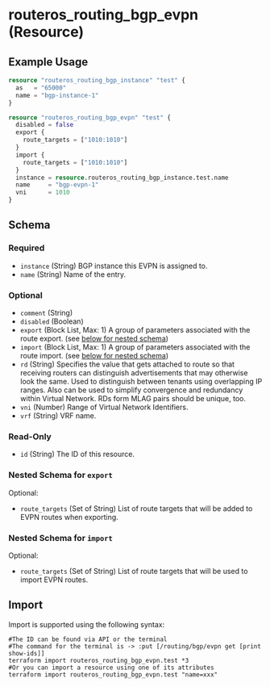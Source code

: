 # routeros_routing_bgp_evpn (Resource)


## Example Usage
```terraform
resource "routeros_routing_bgp_instance" "test" {
  as   = "65000"
  name = "bgp-instance-1"
}

resource "routeros_routing_bgp_evpn" "test" {
  disabled = false
  export {
    route_targets = ["1010:1010"]
  }
  import {
    route_targets = ["1010:1010"]
  }
  instance = resource.routeros_routing_bgp_instance.test.name
  name     = "bgp-evpn-1"
  vni      = 1010
}
```

<!-- schema generated by tfplugindocs -->
## Schema

### Required

- `instance` (String) BGP instance this EVPN is assigned to.
- `name` (String) Name of the entry.

### Optional

- `comment` (String)
- `disabled` (Boolean)
- `export` (Block List, Max: 1) A group of parameters associated with the route export. (see [below for nested schema](#nestedblock--export))
- `import` (Block List, Max: 1) A group of parameters associated with the route import. (see [below for nested schema](#nestedblock--import))
- `rd` (String) Specifies the value that gets attached to route so that receiving routers can distinguish advertisements that may otherwise look the same. Used to distinguish between tenants using overlapping IP ranges. Also can be used to simplify convergence and redundancy within Virtual Network. RDs form MLAG pairs should be unique, too.
- `vni` (Number) Range of Virtual Network Identifiers.
- `vrf` (String) VRF name.

### Read-Only

- `id` (String) The ID of this resource.

<a id="nestedblock--export"></a>
### Nested Schema for `export`

Optional:

- `route_targets` (Set of String) List of route targets that will be added to EVPN routes when exporting.


<a id="nestedblock--import"></a>
### Nested Schema for `import`

Optional:

- `route_targets` (Set of String) List of route targets that will be used to import EVPN routes.

## Import
Import is supported using the following syntax:
```shell
#The ID can be found via API or the terminal
#The command for the terminal is -> :put [/routing/bgp/evpn get [print show-ids]]
terraform import routeros_routing_bgp_evpn.test *3
#Or you can import a resource using one of its attributes
terraform import routeros_routing_bgp_evpn.test "name=xxx"
```
